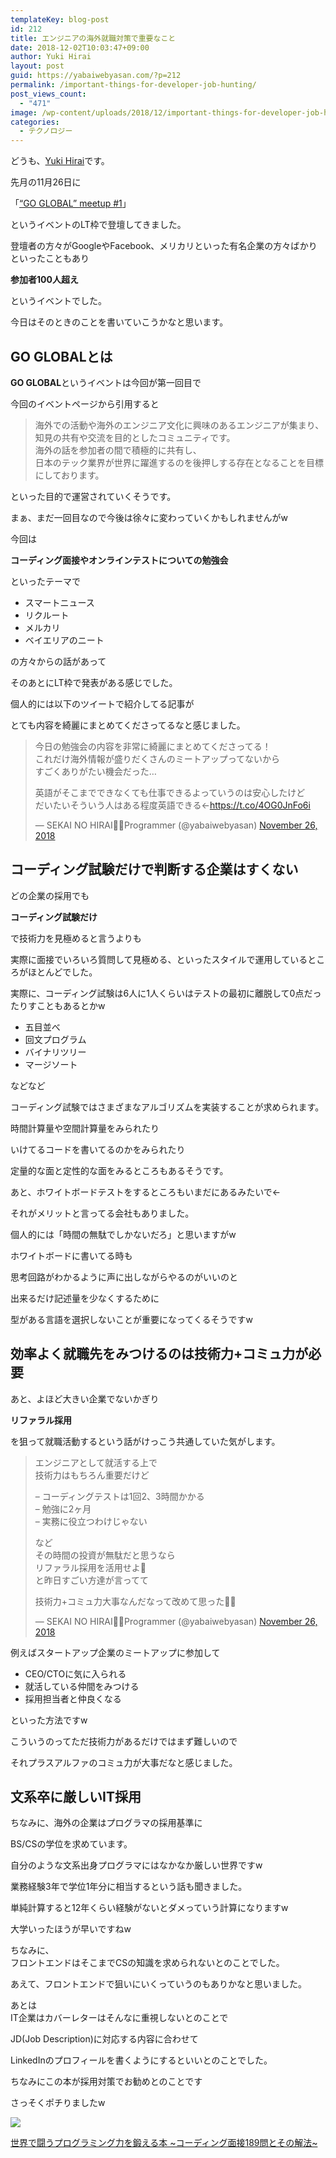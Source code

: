 ```yaml
---
templateKey: blog-post
id: 212
title: エンジニアの海外就職対策で重要なこと
date: 2018-12-02T10:03:47+09:00
author: Yuki Hirai
layout: post
guid: https://yabaiwebyasan.com/?p=212
permalink: /important-things-for-developer-job-hunting/
post_views_count:
  - "471"
image: /wp-content/uploads/2018/12/important-things-for-developer-job-hunting-125x125.png
categories:
  - テクノロジー
---
```

どうも、<a href="https://twitter.com/iamseninja" target="_blank" rel="nofollow noopener">Yuki Hirai</a>です。

先月の11月26日に

「<a href="https://go-global.connpass.com/event/108021/" target="_blank">&#8220;GO GLOBAL&#8221; meetup #1</a>」

というイベントのLT枠で登壇してきました。

登壇者の方々がGoogleやFacebook、メリカリといった有名企業の方々ばかりといったこともあり

<span class="sobig"><b>参加者100人超え</b></span>

というイベントでした。

今日はそのときのことを書いていこうかなと思います。

## GO GLOBALとは

**GO GLOBAL**というイベントは今回が第一回目で

今回のイベントページから引用すると

> 海外での活動や海外のエンジニア文化に興味のあるエンジニアが集まり、  
> 知見の共有や交流を目的としたコミュニティです。  
> 海外の話を参加者の間で積極的に共有し、  
> 日本のテック業界が世界に躍進するのを後押しする存在となることを目標にしております。 

といった目的で運営されていくそうです。

まぁ、まだ一回目なので今後は徐々に変わっていくかもしれませんがw

今回は

**コーディング面接やオンラインテストについての勉強会**

といったテーマで

  * スマートニュース
  * リクルート
  * メルカリ
  * ベイエリアのニート

の方々からの話があって

そのあとにLT枠で発表がある感じでした。

個人的には以下のツイートで紹介してる記事が

とても内容を綺麗にまとめてくださってるなと感じました。

<blockquote class="twitter-tweet" data-width="550" data-dnt="true">
  <p lang="ja" dir="ltr">
    今日の勉強会の内容を非常に綺麗にまとめてくださってる！<br />これだけ海外情報が盛りだくさんのミートアップってないから<br />すごくありがたい機会だった&#8230;
  </p>
  
  <p>
    英語がそこまでできなくても仕事できるよっていうのは安心したけど<br />だいたいそういう人はある程度英語できる←<a href="https://t.co/4OG0JnFo6i">https://t.co/4OG0JnFo6i</a>
  </p>
  
  <p>
    &mdash; SEKAI NO HIRAI👨‍💻Programmer (@yabaiwebyasan) <a href="https://twitter.com/iamseninja/status/1067055969719353344?ref_src=twsrc%5Etfw">November 26, 2018</a>
  </p>
</blockquote>



## コーディング試験だけで判断する企業はすくない

どの企業の採用でも

**コーディング試験だけ**

で技術力を見極めると言うよりも

実際に面接でいろいろ質問して見極める、といったスタイルで運用しているところがほとんどでした。

実際に、コーディング試験は6人に1人くらいはテストの最初に離脱して0点だったりすこともあるとかw

  * 五目並べ
  * 回文プログラム
  * バイナリツリー
  * マージソート

などなど

コーディング試験ではさまざまなアルゴリズムを実装することが求められます。

時間計算量や空間計算量をみられたり

いけてるコードを書いてるのかをみられたり

定量的な面と定性的な面をみるところもあるそうです。

あと、ホワイトボードテストをするところもいまだにあるみたいで←

それがメリットと言ってる会社もありました。

個人的には「時間の無駄でしかないだろ」と思いますがw

ホワイトボードに書いてる時も

思考回路がわかるように声に出しながらやるのがいいのと

出来るだけ記述量を少なくするために

型がある言語を選択しないことが重要になってくるそうですw

## 効率よく就職先をみつけるのは技術力+コミュ力が必要

あと、よほど大きい企業でないかぎり

**リファラル採用**

を狙って就職活動するという話がけっこう共通していた気がします。

<blockquote class="twitter-tweet" data-width="550" data-dnt="true">
  <p lang="ja" dir="ltr">
    エンジニアとして就活する上で<br />技術力はもちろん重要だけど
  </p>
  
  <p>
    &#8211; コーディングテストは1回2、3時間かかる<br />&#8211; 勉強に2ヶ月<br />&#8211; 実務に役立つわけじゃない
  </p>
  
  <p>
    など<br />その時間の投資が無駄だと思うなら<br />リファラル採用を活用せよ🕺<br />と昨日すごい方達が言ってて
  </p>
  
  <p>
    技術力+コミュ力大事なんだなって改めて思った🙋‍♂️
  </p>
  
  <p>
    &mdash; SEKAI NO HIRAI👨‍💻Programmer (@yabaiwebyasan) <a href="https://twitter.com/iamseninja/status/1067197873295478785?ref_src=twsrc%5Etfw">November 26, 2018</a>
  </p>
</blockquote>



例えばスタートアップ企業のミートアップに参加して

  * CEO/CTOに気に入られる
  * 就活している仲間をみつける
  * 採用担当者と仲良くなる

といった方法ですw

こういうのってただ技術力があるだけではまず難しいので

それプラスアルファのコミュ力が大事だなと感じました。

## 文系卒に厳しいIT採用

ちなみに、海外の企業はプログラマの採用基準に

BS/CSの学位を求めています。

自分のような文系出身プログラマにはなかなか厳しい世界ですw

業務経験3年で学位1年分に相当するという話も聞きました。

単純計算すると12年くらい経験がないとダメっていう計算になりますw

大学いったほうが早いですねw

ちなみに、  
フロントエンドはそこまでCSの知識を求められないとのことでした。

あえて、フロントエンドで狙いにいくっていうのもありかなと思いました。

あとは  
IT企業はカバーレターはそんなに重視しないとのことで

JD(Job Description)に対応する内容に合わせて

LinkedInのプロフィールを書くようにするといいとのことでした。

ちなみにこの本が採用対策でお勧めとのことです

さっそくポチりましたw

<a target="_blank"  href="https://www.amazon.co.jp/gp/product/4839960100/ref=as_li_tl?ie=UTF8&#038;camp=247&#038;creative=1211&#038;creativeASIN=4839960100&#038;linkCode=as2&#038;tag=yabaiwebya0b7-22&#038;linkId=5d6269588a681225fd6d0760119d20c7"><img border="0" src="//ws-fe.amazon-adsystem.com/widgets/q?_encoding=UTF8&#038;MarketPlace=JP&#038;ASIN=4839960100&#038;ServiceVersion=20070822&#038;ID=AsinImage&#038;WS=1&#038;Format=_SL250_&#038;tag=yabaiwebya0b7-22" /></a><img src="//ir-jp.amazon-adsystem.com/e/ir?t=yabaiwebya0b7-22&#038;l=am2&#038;o=9&#038;a=4839960100" width="1" height="1" border="0" alt="" style="border:none !important; margin:0px !important;" />

<a target="_blank" href="https://www.amazon.co.jp/gp/product/4839960100/ref=as_li_tl?ie=UTF8&#038;camp=247&#038;creative=1211&#038;creativeASIN=4839960100&#038;linkCode=as2&#038;tag=yabaiwebya0b7-22&#038;linkId=5417b3687096aa012e785ec35b2206fb">世界で闘うプログラミング力を鍛える本 ~コーディング面接189問とその解法~</a><img src="//ir-jp.amazon-adsystem.com/e/ir?t=yabaiwebya0b7-22&#038;l=am2&#038;o=9&#038;a=4839960100" width="1" height="1" border="0" alt="" style="border:none !important; margin:0px !important;" />